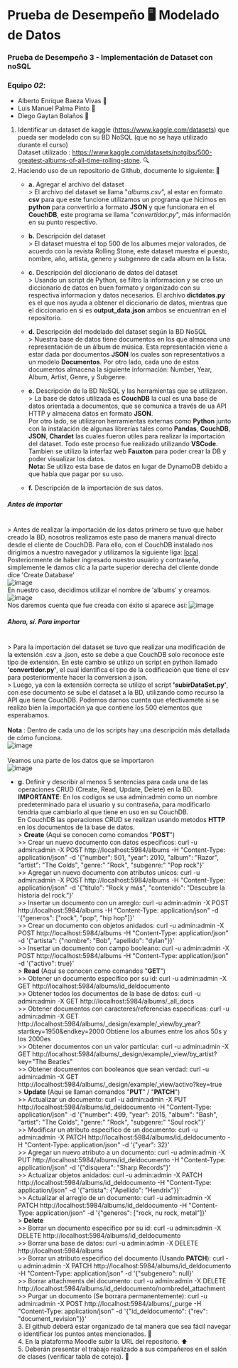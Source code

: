 # Prueba de Desempeño 🖥️ Modelado de Datos


### Prueba de Desempeño 3 - Implementación de Dataset con noSQL <br>
### Equipo _02_: 
* Alberto Enrique Baeza Vivas 🦧
* Luis Manuel Palma Pinto 🦖
* Diego Gaytan Bolaños 🐳

1. Identificar un	dataset	de	kaggle	(https://www.kaggle.com/datasets)	que	pueda	ser	modelado	con	su	BD	NoSQL (que	no	se	haya	utilizado	durante	el	curso)<br> Dataset utilizado : https://www.kaggle.com/datasets/notgibs/500-greatest-albums-of-all-time-rolling-stone. 🔍
2. Haciendo	uso	de	un	repositorio	de	Github,	documente	lo	siguiente: 📝
   * **a.** Agregar el	archivo	del	dataset
<br> > El archivo del dataset se llama "_albums.csv_", al estar en formato **csv** para que este funcione utilizamos un programa que hicimos en **python** para convertirlo a formato **JSON** y que funcionara en el **CouchDB**, este programa se llama "_convertidor.py_", más información en su punto respectivo.
   * **b.** Descripción	del	dataset
<br> > El dataset muestra el top 500 de los albumes mejor valorados, de acuerdo con la revista Rolling Stone, este dataset muestra el puesto, nombre, año, artista, genero y subgenero de cada album en la lista.
   * **c.** Descripción	del	diccionario	de	datos	del	dataset
<br> > Usando un script de Python, se filtro la informacion y se creo un diccionario de datos en buen formato y organizado con su respectiva informacion y datos necesarios. El archivo **dictdatos.py** es el que nos ayuda a obtener el diccionario de datos, mientras que el diccionario en si es **output_data.json** ambos se encuentran en el repositorio.
   * **d.** Descripción	del	modelado	del	dataset	según	la	BD	NoSQL
  <br> > Nuestra base de datos tiene documentos en los que almacena una representación de un álbum de música. Esta representación viene a estar dada por documentos **JSON** los cuales son representativos a un modelo **Documentos**. Por otro lado, cada uno de estos documentos almacena la siguiente información: Number, Year, Album, Artist, Genre, y Subgenre.
   * **e.** Descripción	de	la	BD	NoSQL	y	las	herramientas	que	se	utilizaron.
   <br> > La base de datos utilizada es **CouchDB** la cual es una base de datos orientada a documentos, que se comunica a través de ua API HTTP y almacena datos en formato **JSON**.
<br> Por otro lado, se utilizaron herramientas externas como **Python** junto con la instalación de algunas librerías tales como **Pandas**, **CouchDB**, **JSON**, **Chardet** las cuales fueron utiles para realizar la importación del dataset. Todo este proceso fue realizado utilizando **VSCode**. Tambien se utilizo la interfaz web **Fauxton** para poder crear la DB y poder visualizar los datos.
<br> **Nota:** Se utilizo esta base de datos en lugar de DynamoDB debido a que había que pagar por su uso.

   * **f.** Descripción	de	la	importación	de	sus	datos.
##### Antes de importar 
<br> > Antes de realizar la importación de los datos primero se tuvo que haber creado la BD, nosotros realizamos este paso de manera manual directo desde el cliente de CouchDB. Para ello, con el CouchDB instalado nos dirigimos a nuestro navegador y utilizamos la siguiente liga: [local](http://localhost:5984/_utils/#login)
<br> Posteriormente de haber ingresado nuestro usuario y contraseña, simplemente le damos clic a la parte superior derecha del cliente donde dice 'Create Database' 
<br> ![image](https://github.com/DGSENZEN/ProyectoDatos/assets/148842609/3d77a5dd-e6fc-427f-86ba-9dab3f3bd6d4)
<br> En nuestro caso, decidimos utilizar el nombre de 'albums' y creamos. 
<br> ![image](https://github.com/DGSENZEN/ProyectoDatos/assets/148842609/526dd51f-fa3a-43a3-9480-9205f7a4dc16)
<br>Nos daremos cuenta que fue creada con éxito si aparece así:
![image](https://github.com/DGSENZEN/ProyectoDatos/assets/148842609/8268a9f8-7498-4dcd-9286-01dfb80c0e60)
##### Ahora, sí. Para importar
<br> > Para la importación del dataset se tuvo que realizar una modificación de la extensión .csv a .json, esto se debe a que CouchDB solo reconoce este tipo de extensión. En este cambio se utilizo un script en python llamado **'convertidor.py'**, el cual identifica el tipo de la codificación que tiene el csv para posteriormente hacer la conversion a json.
<br> > Luego, ya con la extensión correcta se utilizo el script **'subirDataSet.py'**, con ese documento se sube el dataset a la BD, utilizando como recurso la API que tiene CouchDB. Podemos darnos cuenta que efectivamete si se realizo bien la importación ya que contiene los 500 elementos que esperabamos. 
<br>
<br> **Nota** : Dentro de cada uno de los scripts hay una descripción más detallada de cómo funciona.
<br>
![image](https://github.com/DGSENZEN/ProyectoDatos/assets/148842609/398f48e6-55b2-4864-8e2f-4276ae6aba53)
<br>
<br>Veamos una parte de los datos que se importaron
<br>![image](https://github.com/DGSENZEN/ProyectoDatos/assets/148842609/3a387cbd-d786-42e7-be9e-da8605696179)

   * **g.** Definir	 y	 describir	 al	 menos	 5	 sentencias	 para	 cada	 una	 de	 las operaciones	CRUD (Create,	Read,	Update,	Delete) en	la	BD.
<br> **IMPORTANTE**: En los codigos se usa admin:admin como un nombre predeterminado para el usuario y su contraseña, para modificarlo tendria que cambiarlo al que tiene en uso en su CouchDB.
<br> En CouchDB las operaciones CRUD se realizan usando metodos **HTTP** en los documentos de la base de datos. 
<br> > **Create** (Aqui se conocen como comandos "**POST**")
<br> >> Crear un nuevo documento con datos especificos: curl -u admin:admin -X POST http://localhost:5984/albums -H "Content-Type: application/json" -d '{"number": 501, "year": 2010, "album": "Razor", "artist": "The Colds", "genre:" "Rock", "subgenre:" "Pop rock"}'
<br> >> Agregar un nuevo documento con atributos unicos: curl -u admin:admin -X POST http://localhost:5984/albums -H "Content-Type: application/json" -d '{"titulo": "Rock y más", "contenido": "Descubre la historia del rock."}'
<br> >> Insertar un documento con un arreglo: curl -u admin:admin -X POST http://localhost:5984/albums -H "Content-Type: application/json" -d '{"generos": ["rock", "pop", "hip hop"]}'
<br> >> Crear un documento con objetos anidados: curl -u admin:admin -X POST http://localhost:5984/albums -H "Content-Type: application/json" -d '{"artista": {"nombre": "Bob", "apellido": "dylan"}}'
<br> >> Insertar un documento con campo booleano: curl -u admin:admin -X POST http://localhost:5984/albums -H "Content-Type: application/json" -d '{"activo": true}'
<br> > **Read** (Aqui se conocen como comandos "**GET**")
<br> >> Obtener un documento especifico por su id: curl -u admin:admin -X GET http://localhost:5984/albums/id_deldocumento
<br> >> Obtener todos los documentos de la base de datos: curl -u admin:admin -X GET http://localhost:5984/albums/_all_docs
<br> >> Obtener documentos con caracteres/referencias especificas: curl -u admin:admin -X GET http://localhost:5984/albums/_design/example/_view/by_year?startkey=1950&endkey=2000 Obtiene los albumes entre los años 50s y los 2000es
<br> >> Obtener documentos con un valor particular: curl -u admin:admin -X GET http://localhost:5984/albums/_design/example/_view/by_artist?key="The Beatles"
<br> >> Obtener documentos con booleanos que sean verdad: curl -u admin:admin -X GET http://localhost:5984/albums/_design/example/_view/activo?key=true
<br> > **Update** (Aqui se llaman comandos "**PUT**" / "**PATCH**")
<br> >> Actualizar un documento: curl -u admin:admin -X PUT http://localhost:5984/albums/id_deldocumento -H "Content-Type: application/json" -d '{"number": 499, "year": 2015, "album": "Bash", "artist": "The Colds", "genre:" "Rock", "subgenre:" "Soul rock"}'
<br> >> Modificar un atributo especifico de un documento: curl -u admin:admin -X PATCH http://localhost:5984/albums/id_deldocumento -H "Content-Type: application/json" -d '{"year": 32}'
<br> >> Agregar un nuevo atributo a un documento: curl -u admin:admin -X PUT http://localhost:5984/albums/id_deldocumento -H "Content-Type: application/json" -d '{"disquera": "Sharp Records"}'
<br> >> Actualizar objetos anidados: curl -u admin:admin -X PATCH http://localhost:5984/albums/id_deldocumento -H "Content-Type: application/json" -d '{"artista": {"Apellido": "Hendrix"}}'
<br> >> Actualizar el arreglo de un documento: curl -u admin:admin -X PATCH http://localhost:5984/albums/id_deldocumento -H "Content-Type: application/json" -d '{"generos": ["rock, nu rock, metal"]}'
<br> > **Delete**
<br> >> Borrar un documento especifico por su id: curl -u admin:admin -X DELETE http://localhost:5984/albums/id_deldocumento
<br> >> Borrar una base de datos: curl -u admin:admin -X DELETE http://localhost:5984/albums
<br> >> Borrar un atributo especifico del documento (Usando **PATCH**): curl -u admin:admin -X PATCH http://localhost:5984/albums/id_deldocumento -H "Content-Type: application/json" -d '{"subgenero": null}'
<br> >> Borrar attachments del documento: curl -u admin:admin -X DELETE http://localhost:5984/albums/id_deldocumento/nombredel_attachment
<br> >> Purgar un documento (Se borrara permanentemente): curl -u admin:admin -X POST http://localhost:5984/albums/_purge -H "Content-Type: application/json" -d '{"id_deldocumento": {"rev": "document_revision"}}'
<br> 3. El	 github deberá	 estar	 organizado	 de	 tal	 manera	 que	 sea	 fácil	 navegar	 o identificar	los	puntos	antes	mencionados. 🧭
<br> 4. En	la	plataforma	Moodle	subir	la	URL	del	repositorio. ⬆️
<br> 5. Deberán	presentar	el	trabajo	realizado	a	sus	compañeros	en	el	salón	de	clases	(verificar	tabla	de cotejo). 🎥
